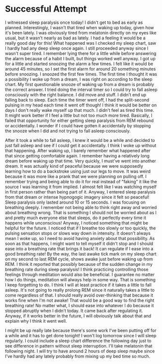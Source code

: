 # Successful Attempt

I witnessed sleep paralysis once today! I didn't get to bed as early as planned. Interestingly, I wasn't that tired when waking up today, given how it's been lately. I was obviously tired from melatonin directly on my eyes like usual, but it wasn't nearly as bad as lately. I had a feeling it would be a really good day for this! What happened was I checked my sleep chart, saw I hardly had any deep sleep once again. I still proceeded anyway since I wasn't super tired. I remember lying there for a little while before answering the alarm because of a habit I built, but things worked well anyway. I got up for a little and started snoozing the alarm a few times. I felt like it would be around 45 minutes, so I set the first alarm for around 20 something minutes before snoozing. I snoozed the first few times. The first time I thought it was a possibility I woke up from  a dream, I was right on according to the sleep chart. My first questionable snooze of waking up from a dream is probably the correct answer. I tried doing the interval timer so I could try to fall asleep consciously with the right balance. I did move and stuff. I didn't end up falling back to sleep. Each time the timer went off, I had the split-second pulsing in my head each time it went off though! I think it would be better on days I don't really wake myself up that much. I didn't feel as tired this time. It might work better if I feel a little but not too much more tired. Basically, I failed that opportunity for either getting sleep paralysis from REM rebound or accidentally. I wonder if I could have gotten it accidentally by stopping the snooze when I did and not trying to fall asleep consciously.

After it took a while to fall asleep, I knew it would be a while and decided to just fall asleep and see if I could get it accidentally. I think I woke up without that happening. After waking up, I barely remember what happened after that since getting comfortable again. I remember having a relatively long dream before waking up that time. Very quickly, I must've went into another dream. It was actually kind of peaceful because we were supposedly learning how to do a backstroke using just our legs to move. It was weird because it was more like a prank that we were planning on pulling off. I remember trying and being able to do it for real instead of "faking" it like the source I was learning it from implied. I almost felt like I was watching myself in first person rather than being part of it. Anyway, I entered sleep paralysis from that dream or intense hypnogogic imagery since it felt so peaceful! Sleep paralysis only lasted around 10 or 15 seconds. I was focusing on breathing deeply. I remember not being able to think right away and worried about breathing wrong. That is something I should not be worried about as I and pretty much everyone else that sleeps, do it perfectly every time it happens while unconscious! Anyway, I noticed something that might be helpful for the future. I noticed that if I breathe too slowly or too quickly, the pulsing sensation stops or slows way down in intensity. It doesn't always mean I woke up, so I need to avoid having anxiety about that possibility. As soon as that happens, I might want to tell myself it didn't stop and I should ease into a breathing rate that brings it back! It can regulate if I ease into a good breathing rate! By the way, the last awake tick mark on my sleep chart on my second to last REM cycle, shows awake just before waking up from REM. I think it reported that possibly because of the sudden change in my breathing rate during sleep paralysis! I think practicing controlling those feelings through meditation would also be beneficial. I guarantee no matter how I do things, meditation will always help in some way. That is something I keep forgetting to do. I think I will at least practice if it takes a little to fall asleep. It's not going to really prolong REM since it naturally takes a little to come regardless of that. I should really avoid over-thinking that because it works fine when I'm not awake! That would be a good way to find the right breathing rate! No matter what, I should ease into whatever I do because it stopped abruptly when I didn't today. It came back after regulating it. Anyway, if it works better in the future, I will obviously talk about that and explain why I think it went well.

I might be up really late because there's some work I've been putting off for a while and it has to get done tonight! I won't log tomorrow since I will sleep regularly. I could include a sleep chart difference the following day just to see difference in pattern without sleep interruption. I'll take melatonin that following night. I will try to have around 2 hours of deep sleep maybe since I've hardly had any lately probably from mixing up my bed time so much.
